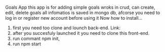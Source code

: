 Goals App 
this app is for adding simple goals
wroks in crud, can create, edit, delete goals
all infomatios is saved in mongo db, 
afcorse you need to log in or register new account before using it
Now how to install...
1. first you need too clone and lounch back-end.
Link: 
2. after you succesfuly launched it you need to clone this front-end.
3. run commant npm init,
4. run npm start 